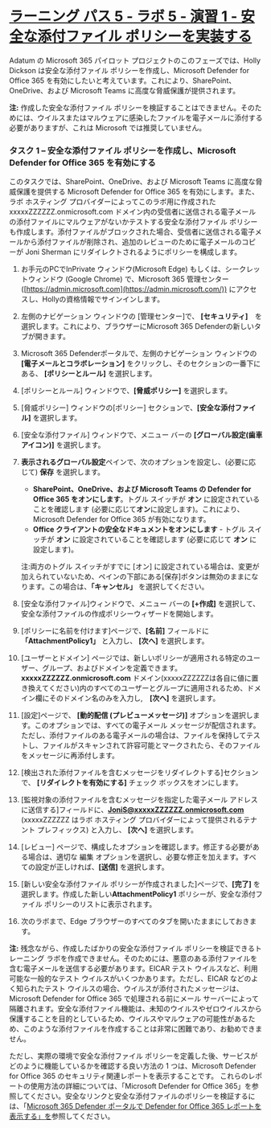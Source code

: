 # [ラーニング パス 5 - ラボ 5 - 演習 1 - 安全な添付ファイル ポリシーを実装する](https://github.com/ctct-edu/ms-102-lab/blob/main/Instructions/Labs/LAB_AK_05_Lab5_Ex1_Safe_Attachments.md#learning-path-5--lab-5---exercise-1---implement-a-safe-attachments-policy)

Adatum の Microsoft 365 パイロット プロジェクトのこのフェーズでは、Holly Dickson は安全な添付ファイル ポリシーを作成し、Microsoft Defender for Office 365 を有効にしたいと考えています。これにより、SharePoint、OneDrive、および Microsoft Teams に高度な脅威保護が提供されます。

**注:** 作成した安全な添付ファイル ポリシーを検証することはできません。そのためには、ウイルスまたはマルウェアに感染したファイルを電子メールに添付する必要がありますが、これは Microsoft では推奨していません。

### タスク 1 – 安全な添付ファイル ポリシーを作成し、Microsoft Defender for Office 365 を有効にする

このタスクでは、SharePoint、OneDrive、および Microsoft Teams に高度な脅威保護を提供する Microsoft Defender for Office 365 を有効にします。また、ラボ ホスティング プロバイダーによってこのラボ用に作成された xxxxxZZZZZZ.onmicrosoft.com ドメイン内の受信者に送信される電子メールの添付ファイルにマルウェアがないかテストする安全な添付ファイル ポリシーも作成します。添付ファイルがブロックされた場合、受信者に送信される電子メールから添付ファイルが削除され、追加のレビューのために電子メールのコピーが Joni Sherman にリダイレクトされるようにポリシーを構成します。

1. お手元のPCでInPrivate ウィンドウ(Microsoft Edge) もしくは、シークレットウィンドウ (Google Chrome) で、Microsoft 365 管理センター ([https://admin.microsoft.com](https://admin.microsoft.com/)) にアクセスし、Hollyの資格情報でサインインします。

2. 左側のナビゲーション ウィンドウの [管理センター]で、 **[セキュリティ]**　を選択します。これにより、ブラウザーにMicrosoft 365 Defenderの新しいタブが開きます。

3. Microsoft 365 Defenderポータルで、左側のナビゲーション ウィンドウの **[電子メールとコラボレーション]** をクリックし、そのセクションの一番下にある、 **[ポリシーとルール]** を選択します。

4. [ポリシーとルール] ウィンドウで、**[脅威ポリシー]** を選択します。

5. [脅威ポリシー] ウィンドウの[ポリシー] セクションで、**[安全な添付ファイル]** を選択します。

6. [安全な添付ファイル] ウィンドウで、メニュー バーの **[グローバル設定(歯車アイコン)]** を選択します。

7. **表示されるグローバル設定**ペインで、次のオプションを設定し、(必要に応じて) **保存** を選択します。

   - **SharePoint、OneDrive、および Microsoft Teams の Defender for Office 365 をオンにします**。トグル スイッチが **オン** に設定されていることを確認します (必要に応じて**オン**に設定します)。これにより、Microsoft Defender for Office 365 が有効になります。
   - **Office クライアントの安全なドキュメントをオンにします** - トグル スイッチが **オン** に設定されていることを確認します (必要に応じて **オン** に設定します)。

   注:両方のトグル スイッチがすでに [オン] に設定されている場合は、変更が加えられていないため、ペインの下部にある[保存]ボタンは無効のままになります。この場合は、**「キャンセル」** を選択してください。

8. [安全な添付ファイル]ウィンドウで、メニュー バーの **[+作成]** を選択して、安全な添付ファイルの作成ポリシーウィザードを開始します。

9. [ポリシーに名前を付けます]ページで、**[名前]** フィールドに **「AttachmentPolicy1」** と入力し、 **[次へ]** を選択します。

10. [ユーザーとドメイン] ページでは、新しいポリシーが適用される特定のユーザー、グループ、およびドメインを定義できます。 **xxxxxZZZZZZ.onmicrosoft.com** ドメイン(xxxxxZZZZZZは各自に値に置き換えてください)内のすべてのユーザーとグループに適用されるため、ドメイン欄にそのドメイン名のみを入力し,　**[次へ]** を選択します。

11. [設定]ページで、 **[動的配信 (プレビューメッセージ)]** オプションを選択します。このオプションでは、すべての電子メール メッセージが配信されます。ただし、添付ファイルのある電子メールの場合は、ファイルを保持してテストし、ファイルがスキャンされて許容可能とマークされたら、そのファイルをメッセージに再添付します。

12. [検出された添付ファイルを含むメッセージをリダイレクトする]セクションで、 **[リダイレクトを有効にする]**  チェック ボックスをオンにします。

13. [監視対象の添付ファイルを含むメッセージを指定した電子メール アドレスに送信する]フィールドに、**JoniS@xxxxxZZZZZZ.onmicrosoft.com** (xxxxxZZZZZZ はラボ ホスティング プロバイダーによって提供されるテナント プレフィックス) と入力し、 **[次へ]** を選択します。

14. [レビュー] ページで、構成したオプションを確認します。修正する必要がある場合は、適切な 編集 オプションを選択し、必要な修正を加えます。すべての設定が正しければ、**[送信]** を選択します。

15. [新しい安全な添付ファイル ポリシーが作成されました]ページで、**[完了]** を選択します。作成した新しい**AttachmentPolicy1** ポリシーが、安全な添付ファイル ポリシーのリストに表示されます。

16. 次のラボまで、Edge ブラウザーのすべてのタブを開いたままにしておきます。

**注:** 残念ながら、作成したばかりの安全な添付ファイル ポリシーを検証できるトレーニング ラボを作成できません。そのためには、悪意のある添付ファイルを含む電子メールを送信する必要があります。EICAR テスト ウイルスなど、利用可能な一般的なテスト ウイルスがいくつかあります。ただし、EICAR などのよく知られたテスト ウイルスの場合、ウイルスが添付されたメッセージは、Microsoft Defender for Office 365 で処理される前にメール サーバーによって隔離されます。安全な添付ファイル機能は、未知のウイルスやゼロウイルスから保護することを目的としているため、ウイルスやマルウェアの可能性があるため、このような添付ファイルを作成することは非常に困難であり、お勧めできません。

ただし、実際の環境で安全な添付ファイル ポリシーを定義した後、サービスがどのように機能しているかを確認する良い方法の 1 つは、Microsoft Defender for Office 365 のセキュリティ関連レポートを表示することです。 これらのレポートの使用方法の詳細については、「Microsoft Defender for Office 365」を参照してください。安全なリンクと安全な添付ファイルのポリシーを検証するには、「[Microsoft 365 Defender ポータルで Defender for Office 365 レポートを表示する」を](https://learn.microsoft.com/microsoft-365/security/office-365-security/view-reports-for-mdo)参照してください。
